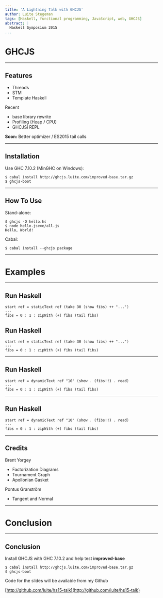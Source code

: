 ```yaml
---
title: 'A Lightning Talk with GHCJS'
author: Luite Stegeman
tags: [Haskell, functional programming, JavaScript, web, GHCJS]
abstract: |
  Haskell Symposium 2015
...
```


# GHCJS

----------------------------

## Features

* Threads
* STM
* Template Haskell

Recent

* base library rewrite
* Profiling (Heap / CPU)
* GHCJSi REPL

**Soon:** Better optimizer / ES2015 tail calls

----------------------------

## Installation

Use GHC 7.10.2 (MinGHC on Windows):

```
$ cabal install http://ghcjs.luite.com/improved-base.tar.gz
$ ghcjs-boot
```


----------------------------

## How To Use

Stand-alone:

```
$ ghcjs -O hello.hs
$ node hello.jsexe/all.js
Hello, World!
```

Cabal:

```
$ cabal install --ghcjs package
```

----------------------------

# Examples

----------------------------

## Run Haskell

```{.runhaskell}
start ref = staticText ref (take 30 (show fibs) ++ "...")
---
fibs = 0 : 1 : zipWith (+) fibs (tail fibs)
```

## Run Haskell

```{.haskell}
start ref = staticText ref (take 30 (show fibs) ++ "...")
---
fibs = 0 : 1 : zipWith (+) fibs (tail fibs)
```

----------------------------

## Run Haskell

```{.haskell}
start ref = dynamicText ref "10" (show . (fibs!!) . read)
---
fibs = 0 : 1 : zipWith (+) fibs (tail fibs)
```

----------------------------

## Run Haskell

```{.runhaskell}
start ref = dynamicText ref "10" (show . (fibs!!) . read)
---
fibs = 0 : 1 : zipWith (+) fibs (tail fibs)
```

----------------------------

## Credits

Brent Yorgey

* Factorization Diagrams
* Tournament Graph
* Apollonian Gasket

Pontus Granström

* Tangent and Normal

----------------------------

# Conclusion

----------------------------

## Conclusion

Install GHCJS with GHC 7.10.2 and help test **improved-base**

```
$ cabal install http://ghcjs.luite.com/improved-base.tar.gz
$ ghcjs-boot
```

Code for the slides will be available from my Github

[http://github.com/luite/hs15-talk](http://github.com/luite/hs15-talk)
